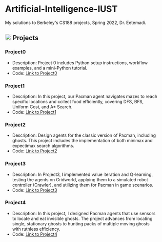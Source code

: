 # Artificial-Intelligence-IUST
My solutions to Berkeley's CS188 projects, Spring 2022, Dr. Eetemadi.

## <img width="20" height="20" src="https://img.icons8.com/ios/50/41b883/project.png" alt="project"/> Projects
### Project0
- Description: Project 0 includes Python setup instructions, workflow examples, and a mini-Python tutorial.
- Code: [Link to Project0](https://github.com/lelnazrezaeel/Artificial-Intelligence-IUST/tree/main/Project0)

### Project1
- Description: In this project, our Pacman agent navigates mazes to reach specific locations and collect food efficiently, covering DFS, BFS, Uniform Cost, and A* Search.
- Code: [Link to Project1](https://github.com/lelnazrezaeel/Artificial-Intelligence-IUST/tree/main/Project1)

### Project2
- Description: Design agents for the classic version of Pacman, including ghosts. This project includes the implementation of both minimax and expectimax search algorithms.
- Code: [Link to Project2](https://github.com/lelnazrezaeel/Artificial-Intelligence-IUST/tree/main/Project2)

### Project3
- Description: In Project3, I implemented value iteration and Q-learning, testing the agents on Gridworld, applying them to a simulated robot controller (Crawler), and utilizing them for Pacman in game scenarios.
- Code: [Link to Project3](https://github.com/lelnazrezaeel/Artificial-Intelligence-IUST/tree/main/Project3)

### Project4
- Description: In this project, I designed Pacman agents that use sensors to locate and eat invisible ghosts. The project advances from locating single, stationary ghosts to hunting packs of multiple moving ghosts with ruthless efficiency.
- Code: [Link to Project4](https://github.com/lelnazrezaeel/Artificial-Intelligence-IUST/tree/main/Project4)
